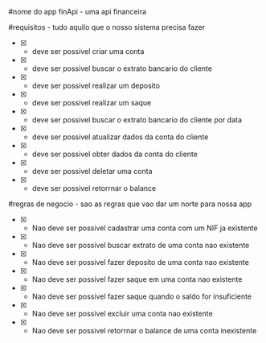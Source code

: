 #nome do app
finApi - uma api financeira

#requisitos - tudo aquilo que o nosso sistema precisa fazer
- [x] - deve ser possivel criar uma conta
- [x] - deve ser possivel buscar o extrato bancario do cliente
- [x] - deve ser possivel realizar um deposito
- [x] - deve ser possivel realizar um saque
- [x] - deve ser possivel buscar o extrato bancario do cliente por data
- [x] - deve ser possivel atualizar dados da conta do cliente
- [x] - deve ser possivel obter dados da conta do cliente
- [x] - deve ser possivel deletar uma conta
- [x] - deve ser possivel retorrnar o balance



#regras de negocio - sao as regras que vao dar um norte para nossa app

- [x] - Nao deve ser possivel cadastrar uma conta com um NIF ja existente
- [x] - Nao deve ser possivel buscar extrato de uma conta nao existente
- [x] - Nao deve ser possivel fazer deposito de uma conta nao existente
- [x] - Nao deve ser possivel fazer saque em uma conta nao existente
- [x] - Nao deve ser possivel fazer saque quando o saldo for insuficiente
- [x] - Nao deve ser possivel excluir uma conta nao existente
- [x] - Nao deve ser possivel retorrnar o balance de uma conta inexistente
